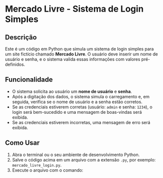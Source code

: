 # Mercado Livre - Sistema de Login Simples

## Descrição
Este é um código em Python que simula um sistema de login simples para um site fictício chamado **Mercado Livre**. O usuário deve inserir um nome de usuário e senha, e o sistema valida essas informações com valores pré-definidos.

## Funcionalidade
- O sistema solicita ao usuário um **nome de usuário** e **senha**.
- Após a digitação dos dados, o sistema simula o carregamento e, em seguida, verifica se o nome de usuário e a senha estão corretos.
- Se as credenciais estiverem corretas (usuário: `admin` e senha: `1234`), o login será bem-sucedido e uma mensagem de boas-vindas será exibida.
- Se as credenciais estiverem incorretas, uma mensagem de erro será exibida.

## Como Usar
1. Abra o terminal ou o seu ambiente de desenvolvimento Python.
2. Salve o código acima em um arquivo com a extensão `.py`, por exemplo: `mercado_livre_login.py`.
3. Execute o arquivo com o comando:
